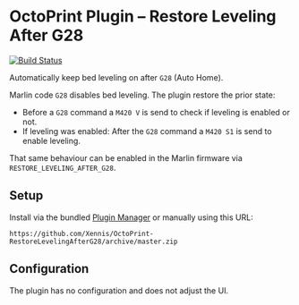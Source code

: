 # OctoPrint Plugin – Restore Leveling After G28

[![Build Status](https://travis-ci.org/Xennis/OctoPrint-RestoreLevelingAfterG28.svg?branch=master)](https://travis-ci.org/Xennis/OctoPrint-RestoreLevelingAfterG28)

Automatically keep bed leveling on after `G28` (Auto Home).

Marlin code `G28` disables bed leveling. The plugin restore the prior state:

* Before a `G28` command a `M420 V` is send to check if leveling is enabled or not.
* If leveling was enabled: After the `G28` command a `M420 S1` is send to enable leveling.

That same behaviour can be enabled in the Marlin firmware via `RESTORE_LEVELING_AFTER_G28`.

## Setup

Install via the bundled [Plugin Manager](https://docs.octoprint.org/en/master/bundledplugins/pluginmanager.html)
or manually using this URL:

```
https://github.com/Xennis/OctoPrint-RestoreLevelingAfterG28/archive/master.zip
```

## Configuration

The plugin has no configuration and does not adjust the UI.
